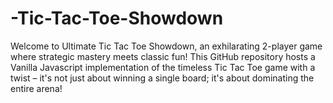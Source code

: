 # -Tic-Tac-Toe-Showdown
Welcome to Ultimate Tic Tac Toe Showdown, an exhilarating 2-player game where strategic mastery meets classic fun! This GitHub repository hosts a Vanilla Javascript  implementation of the timeless Tic Tac Toe game with a twist – it's not just about winning a single board; it's about dominating the entire arena!
